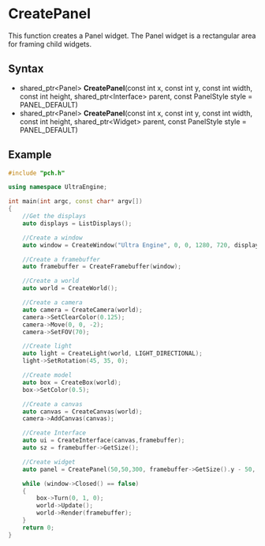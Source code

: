 # CreatePanel #
This function creates a Panel widget. The Panel widget is a rectangular area for framing child widgets.

## Syntax ##
- shared_ptr<Panel\> **CreatePanel**(const int x, const int y, const int width, const int height, shared_ptr<Interface\> parent, const PanelStyle style = PANEL_DEFAULT)
- shared_ptr<Panel\> **CreatePanel**(const int x, const int y, const int width, const int height, shared_ptr<Widget\> parent, const PanelStyle style = PANEL_DEFAULT)

## Example ##
```c++
#include "pch.h"

using namespace UltraEngine;

int main(int argc, const char* argv[])
{
    //Get the displays
    auto displays = ListDisplays();

    //Create a window
    auto window = CreateWindow("Ultra Engine", 0, 0, 1280, 720, displays[0]);

    //Create a framebuffer
    auto framebuffer = CreateFramebuffer(window);

    //Create a world
    auto world = CreateWorld();

    //Create a camera
    auto camera = CreateCamera(world);
    camera->SetClearColor(0.125);
    camera->Move(0, 0, -2);
    camera->SetFOV(70);

    //Create light
    auto light = CreateLight(world, LIGHT_DIRECTIONAL);
    light->SetRotation(45, 35, 0);

    //Create model
    auto box = CreateBox(world);
    box->SetColor(0.5);

    //Create a canvas
    auto canvas = CreateCanvas(world);
    camera->AddCanvas(canvas);

    //Create Interface
    auto ui = CreateInterface(canvas,framebuffer);
    auto sz = framebuffer->GetSize();

    //Create widget
    auto panel = CreatePanel(50,50,300, framebuffer->GetSize().y - 50, ui);

    while (window->Closed() == false)
    {
        box->Turn(0, 1, 0);
        world->Update();
        world->Render(framebuffer);
    }
    return 0;
}
```
